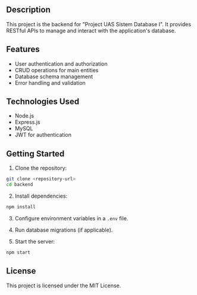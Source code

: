 ## Description

This project is the backend for "Project UAS Sistem Database I". It provides RESTful APIs to manage and interact with the application's database.

## Features

- User authentication and authorization
- CRUD operations for main entities
- Database schema management
- Error handling and validation

## Technologies Used

- Node.js
- Express.js
- MySQL
- JWT for authentication

## Getting Started

1. Clone the repository:
  ```bash
  git clone <repository-url>
  cd backend
  ```

2. Install dependencies:
  ```bash
  npm install
  ```

3. Configure environment variables in a `.env` file.

4. Run database migrations (if applicable).

5. Start the server:
  ```bash
  npm start
  ```


## License

This project is licensed under the MIT License.
